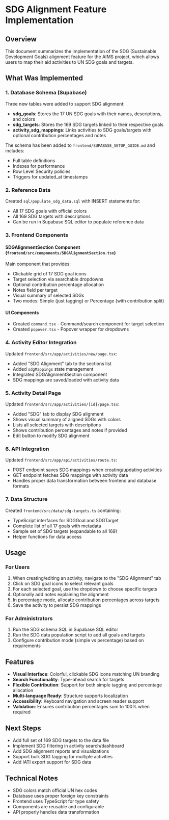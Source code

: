# SDG Alignment Feature Implementation

## Overview
This document summarizes the implementation of the SDG (Sustainable Development Goals) alignment feature for the AIMS project, which allows users to map their aid activities to UN SDG goals and targets.

## What Was Implemented

### 1. Database Schema (Supabase)
Three new tables were added to support SDG alignment:

- **sdg_goals**: Stores the 17 UN SDG goals with their names, descriptions, and colors
- **sdg_targets**: Stores the 169 SDG targets linked to their respective goals
- **activity_sdg_mappings**: Links activities to SDG goals/targets with optional contribution percentages and notes

The schema has been added to `frontend/SUPABASE_SETUP_GUIDE.md` and includes:
- Full table definitions
- Indexes for performance
- Row Level Security policies
- Triggers for updated_at timestamps

### 2. Reference Data
Created `sql/populate_sdg_data.sql` with INSERT statements for:
- All 17 SDG goals with official colors
- All 169 SDG targets with descriptions
- Can be run in Supabase SQL editor to populate reference data

### 3. Frontend Components

#### SDGAlignmentSection Component (`frontend/src/components/SDGAlignmentSection.tsx`)
Main component that provides:
- Clickable grid of 17 SDG goal icons
- Target selection via searchable dropdowns
- Optional contribution percentage allocation
- Notes field per target
- Visual summary of selected SDGs
- Two modes: Simple (just tagging) or Percentage (with contribution split)

#### UI Components
- Created `command.tsx` - Command/search component for target selection
- Created `popover.tsx` - Popover wrapper for dropdowns

### 4. Activity Editor Integration
Updated `frontend/src/app/activities/new/page.tsx`:
- Added "SDG Alignment" tab to the sections list
- Added `sdgMappings` state management
- Integrated SDGAlignmentSection component
- SDG mappings are saved/loaded with activity data

### 5. Activity Detail Page
Updated `frontend/src/app/activities/[id]/page.tsx`:
- Added "SDG" tab to display SDG alignment
- Shows visual summary of aligned SDGs with colors
- Lists all selected targets with descriptions
- Shows contribution percentages and notes if provided
- Edit button to modify SDG alignment

### 6. API Integration
Updated `frontend/src/app/api/activities/route.ts`:
- POST endpoint saves SDG mappings when creating/updating activities
- GET endpoint fetches SDG mappings with activity data
- Handles proper data transformation between frontend and database formats

### 7. Data Structure
Created `frontend/src/data/sdg-targets.ts` containing:
- TypeScript interfaces for SDGGoal and SDGTarget
- Complete list of all 17 goals with metadata
- Sample set of SDG targets (expandable to all 169)
- Helper functions for data access

## Usage

### For Users
1. When creating/editing an activity, navigate to the "SDG Alignment" tab
2. Click on SDG goal icons to select relevant goals
3. For each selected goal, use the dropdown to choose specific targets
4. Optionally add notes explaining the alignment
5. In percentage mode, allocate contribution percentages across targets
6. Save the activity to persist SDG mappings

### For Administrators
1. Run the SDG schema SQL in Supabase SQL editor
2. Run the SDG data population script to add all goals and targets
3. Configure contribution mode (simple vs percentage) based on requirements

## Features
- **Visual Interface**: Colorful, clickable SDG icons matching UN branding
- **Search Functionality**: Type-ahead search for targets
- **Flexible Contribution**: Support for both simple tagging and percentage allocation
- **Multi-language Ready**: Structure supports localization
- **Accessibility**: Keyboard navigation and screen reader support
- **Validation**: Ensures contribution percentages sum to 100% when required

## Next Steps
- Add full set of 169 SDG targets to the data file
- Implement SDG filtering in activity search/dashboard
- Add SDG alignment reports and visualizations
- Support bulk SDG tagging for multiple activities
- Add IATI export support for SDG data

## Technical Notes
- SDG colors match official UN hex codes
- Database uses proper foreign key constraints
- Frontend uses TypeScript for type safety
- Components are reusable and configurable
- API properly handles data transformation 